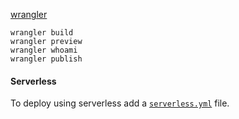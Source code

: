 [wrangler](https://github.com/cloudflare/wrangler)

```
wrangler build
wrangler preview 
wrangler whoami
wrangler publish
```

#### Serverless
To deploy using serverless add a [`serverless.yml`](https://serverless.com/framework/docs/providers/cloudflare/) file.
